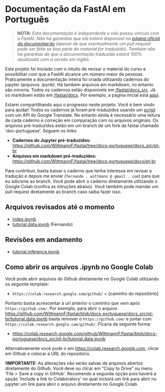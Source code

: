 # Documentação da FastAI em Português

> **NOTA:** *Esta documentação é independente e não possui vínculo com a FastAI. Não há garantias que ela estará disponível na [página oficial da documentação](https://docs.fast.ai) (apesar de que eventualmente um pull request pode ser feito se boa parte do material for traduzido). Também não há garantias de que a documentação traduzida estará 100% atualizada com a versão em inglês.*

Este projeto foi iniciado com o intuito de revisar o material do curso e possibilitar com que a FastAI alcance um número maior de pessoas. Praticamente a documentação inteira foi criada utilizando cadernos do jupyter (arquivos .ipynb). Há também arquivos em markdown, no entanto são minoria. Todos os cadernos estão disponívels em [/fastai/docs_src](https://github.com/fastai/fastai/tree/master/docs_src). Já os markdown estão em [/fastai/docs](https://github.com/fastai/fastai/tree/master/docs). Por exemplo, a página inicial está [aqui](https://github.com/fastai/fastai/blob/master/docs_src/index.ipynb).

Estarei compartilhando aqui o progresso neste projeto. Você é bem vindo para ajudar! Todos os cadernos já foram pré-traduzidos usando um [script](https://github.com/WittmannF/jupyter-translate) com um API do Google Translate. No entanto ainda é necessário uma leitura de cada caderno e correção em comparação com os arquivos originais. Os arquivos pré-traduzidos estão em um branch de um fork da fastai chamado 'doc-portuguese'. Seguem os links:

- **Cadernos do Jupyter pré-traduzidos:** https://github.com/WittmannF/fastai/tree/docs-portuguese/docs_src/pt-br
- **Arquivos em markdown pré-traduzidos:** https://github.com/WittmannF/fastai/tree/docs-portuguese/docs/pt-br

Para contribuir, basta baixar o caderno que tenha interesse em revisar a tradução e depois me enviar (`fernando . wittmann @ gmail . com`) para que eu adicione ao branch. Você pode abrir o caderno diretamente utilizando o Google Colab (confira as intruções abaixo). Você também pode mandar um pull request diretamente ao branch caso saiba fazer isso. 

## Arquivos revisados até o momento
- [index.ipynb](https://github.com/WittmannF/fastai/blob/docs-portuguese/docs_src/pt-br/index.ipynb)
- [tutorial.data.ipynb](https://github.com/WittmannF/fastai/blob/docs-portuguese/docs_src/pt-br/tutorial.data.ipynb) (Fernando)

## Revisões em andamento
- [tutorial.inference.ipynb](https://github.com/WittmannF/fastai/blob/docs-portuguese/docs_src/pt-br/tutorial.inference.ipynb)

## Como abrir os arquivos .ipynb no Google Colab
Você pode abrir arquivos do Github diretamente no Google Colab utilizando os seguinte template:
- `https://colab.research.google.com/github/` + {caminho do repositório}

Portanto basta acrescentar à url anterior o caminho que vem após `https://github.com/`. Por exemplo, para abrir o arquivo https://github.com/WittmannF/fastai/blob/docs-portuguese/docs_src/pt-br/tutorial.data.ipynb basta remover o `https://github.com/` e juntar com `https://colab.research.google.com/github/`. Ficaria da seguinte forma:
- https://colab.research.google.com/github/WittmannF/fastai/blob/docs-portuguese/docs_src/pt-br/tutorial.data.ipynb

Alternativamente você pode ir em https://colab.research.google.com, clicar em Github e colocar a URL do repositório. 

**!IMPORTANTE:** As alterações não serão salvas de arquivos abertos diretamente do Github. Você deve ou clicar em "Copy to Drive" ou menu 'File > Save a copy in GitHub'. Recomendo a segunda opção pois haverá a opção 'Include a link to Colaboratory' no qual incluirá um link para abrir no jupyter um link para abrir o arquivo diretamente no Google Colab. 
